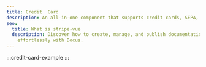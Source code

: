 ```yaml
---
title: Credit  Card
description: An all-in-one component that supports credit cards, SEPA, GooglePay and ApplePay.
seo:
  title: What is stripe-vue
  description: Discover how to create, manage, and publish documentation
    effortlessly with Docus.
---
```


:::credit-card-example
:::
